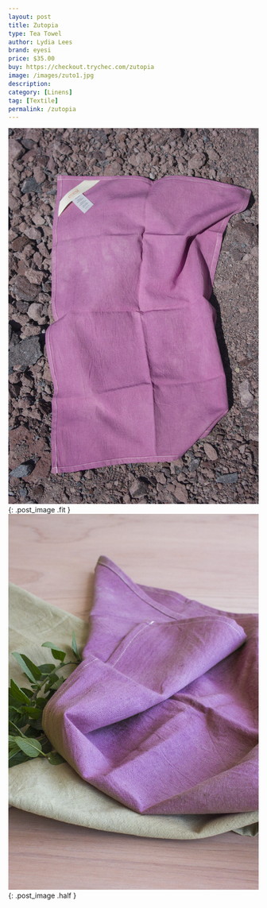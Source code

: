 ```yaml
---
layout: post
title: Zutopia
type: Tea Towel
author: Lydia Lees
brand: eyesi
price: $35.00
buy: https://checkout.trychec.com/zutopia
image: /images/zuto1.jpg
description:
category: [Linens]
tag: [Textile]
permalink: /zutopia
---
```

![](/images/zuto2.jpg){: .post_image .fit }
![](/images/zuto3.jpg){: .post_image .half }
